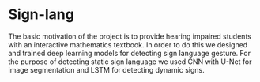 # Sign-lang
The basic motivation of the project is to provide hearing impaired students with an interactive mathematics textbook. In order to do this we designed and trained deep learning models for detecting sign language gesture. For the purpose of detecting static sign language we used CNN with U-Net for image segmentation and LSTM for detecting dynamic signs.
